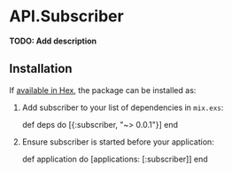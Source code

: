 # API.Subscriber

**TODO: Add description**

## Installation

If [available in Hex](https://hex.pm/docs/publish), the package can be installed as:

  1. Add subscriber to your list of dependencies in `mix.exs`:

        def deps do
          [{:subscriber, "~> 0.0.1"}]
        end

  2. Ensure subscriber is started before your application:

        def application do
          [applications: [:subscriber]]
        end
